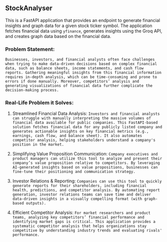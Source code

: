 ## StockAnalyser

This is a FastAPI application that provides an endpoint to generate financial insights and graph data for a given stock ticker symbol. The application fetches financial data using `yfinance`, generates insights using the Groq API, and creates graph data based on the financial data.

### Problem Statement:
```Businesses, investors, and financial analysts often face challenges when trying to make data-driven decisions based on complex financial data, such as balance sheets, income statements, and cash flow reports. Gathering meaningful insights from this financial information requires in-depth analysis, which can be time-consuming and prone to errors if done manually. Moreover, competitors’ analysis and generating visualizations of financial data further complicate the decision-making process.```

### Real-Life Problem it Solves:
1. Streamlined Financial Data Analysis:
```Investors and financial analysts can struggle with manually interpreting the massive volumes of financial data available for public companies. This FastAPI-based solution fetches financial data for any publicly listed company and generates actionable insights on key financial metrics (e.g., earnings, cash flow, and balance sheet). It also automates competitor analysis, helping stakeholders understand a company's position in the market.```

2. Simplifying Value Proposition Communication:
```Company executives and product managers can utilize this tool to analyze and present their company’s value proposition relative to competitors. By leveraging AI-generated insights based on value propositions, businesses can fine-tune their positioning and communication strategy.```

3. Investor Relations & Reporting:
```Companies can use this tool to quickly generate reports for their shareholders, including financial health, predictions, and competitor analysis. By automating report generation, investor relations teams can save time and deliver data-driven insights in a visually compelling format (with graph-based outputs).```

4. Efficient Competitor Analysis:
```For market researchers and product teams, analyzing key competitors’ financial performance and identifying market gaps is critical. This application provides a systematic competitor analysis that helps organizations stay competitive by understanding industry trends and evaluating rivals' performance.```
